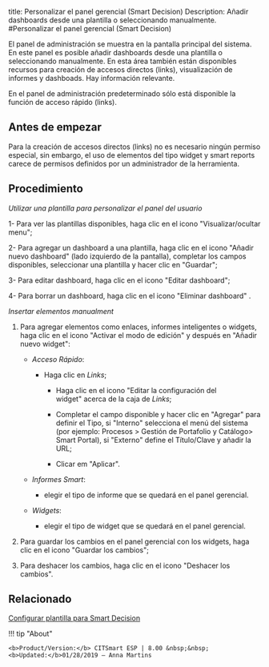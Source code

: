 title: Personalizar el panel gerencial (Smart Decision)
Description: Añadir dashboards desde una plantilla o seleccionando manualmente.
#Personalizar el panel gerencial (Smart Decision)


El panel de administración se muestra en la pantalla principal del sistema. En
este panel es posible añadir dashboards desde una plantilla o seleccionando
manualmente. En esta área también están disponibles recursos para creación de
accesos directos (links), visualización de informes y dashboads. Hay información
relevante.

En el panel de administración predeterminado sólo está disponible la función de
acceso rápido (links).

Antes de empezar
--------------------

Para la creación de accesos directos (links) no es necesario ningún permiso
especial, sin embargo, el uso de elementos del tipo widget y smart reports
carece de permisos definidos por un administrador de la herramienta.

Procedimiento
-----------------

*Utilizar una plantilla para personalizar el panel del usuario*

1-  Para ver las plantillas disponibles, haga clic en el icono "Visualizar/ocultar menu";

2-  Para agregar un dashboard a una plantilla, haga clic en el icono "Añadir nuevo dashboard" (lado
    izquierdo de la pantalla), completar los campos disponibles, seleccionar una
    plantilla y hacer clic en "Guardar";

3-  Para editar dashboard, haga clic en el icono "Editar dashboard";

4-  Para borrar un dashboard, haga clic en el icono "Eliminar dashboard" .

*Insertar elementos manualment*

1.  Para agregar elementos como enlaces, informes inteligentes o widgets, haga
    clic en el icono "Activar el modo de edición" y después en "Añadir nuevo
    widget":

    +  *Acceso Rápido*:

         +   Haga clic en *Links*;

             +   Haga clic en el icono "Editar la configuración del widget" acerca de la caja de *Links*;

             +   Completar el campo disponible y hacer clic en "Agregar" para definir
                 el Tipo, si "Interno" selecciona el menú del sistema (por ejemplo:
                 Procesos \> Gestión de Portafolio y Catálogo\> Smart Portal), si
                 "Externo" define el Título/Clave y añadir la URL;

             +   Clicar em "Aplicar".

    +   *Informes Smart*:

          +   elegir el tipo de informe que se quedará en el panel gerencial.

    +   *Widgets*:

          +   elegir el tipo de widget que se quedará en el panel gerencial.

2.  Para guardar los cambios en el panel gerencial con los widgets, haga clic en
    el icono "Guardar los cambios";

3.  Para deshacer los cambios, haga clic en el icono "Deshacer los cambios".



Relacionado
-------

[Configurar plantilla para Smart Decision](/es-es/citsmart-esp-8/platform-administration/configuring-automatic-actions/templates-configure-smart-decision-template.html)


!!! tip "About"

    <b>Product/Version:</b> CITSmart ESP | 8.00 &nbsp;&nbsp;
    <b>Updated:</b>01/28/2019 – Anna Martins
